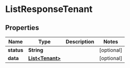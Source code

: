 

# ListResponseTenant


## Properties

| Name | Type | Description | Notes |
|------------ | ------------- | ------------- | -------------|
|**status** | **String** |  |  [optional] |
|**data** | [**List&lt;Tenant&gt;**](Tenant.md) |  |  [optional] |



